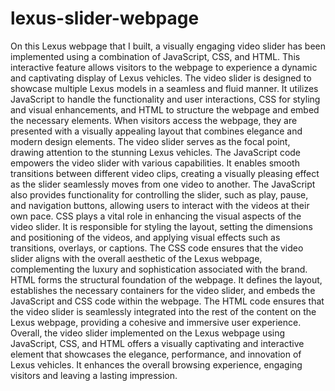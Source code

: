 # lexus-slider-webpage
On this Lexus webpage that I built, a visually engaging video slider has been implemented using a combination of JavaScript, CSS, and HTML. This interactive feature allows visitors to the webpage to experience a dynamic and captivating display of Lexus vehicles.
The video slider is designed to showcase multiple Lexus models in a seamless and fluid manner. It utilizes JavaScript to handle the functionality and user interactions, CSS for styling and visual enhancements, and HTML to structure the webpage and embed the necessary elements.
When visitors access the webpage, they are presented with a visually appealing layout that combines elegance and modern design elements. The video slider serves as the focal point, drawing attention to the stunning Lexus vehicles.
The JavaScript code empowers the video slider with various capabilities. It enables smooth transitions between different video clips, creating a visually pleasing effect as the slider seamlessly moves from one video to another. The JavaScript also provides functionality for controlling the slider, such as play, pause, and navigation buttons, allowing users to interact with the videos at their own pace.
CSS plays a vital role in enhancing the visual aspects of the video slider. It is responsible for styling the layout, setting the dimensions and positioning of the videos, and applying visual effects such as transitions, overlays, or captions. The CSS code ensures that the video slider aligns with the overall aesthetic of the Lexus webpage, complementing the luxury and sophistication associated with the brand.
HTML forms the structural foundation of the webpage. It defines the layout, establishes the necessary containers for the video slider, and embeds the JavaScript and CSS code within the webpage. The HTML code ensures that the video slider is seamlessly integrated into the rest of the content on the Lexus webpage, providing a cohesive and immersive user experience.
Overall, the video slider implemented on the Lexus webpage using JavaScript, CSS, and HTML offers a visually captivating and interactive element that showcases the elegance, performance, and innovation of Lexus vehicles. It enhances the overall browsing experience, engaging visitors and leaving a lasting impression.
